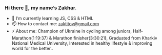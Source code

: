 ### Hi there 👋, my name’s Zakhar.
- 🌱 I’m currently learning JS, CSS & HTML
- 📫 How to contact me: zaktitov@gmail.com
- ⚡ About me: Champion of Ukraine in cycling among juniors, Half-Marathon(1:19:37) & Marathon finisher(3:30:21), Graduated from Kharkiv National Medical University,  Interested in healthy lifestyle & improving world for the better..
